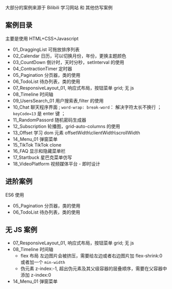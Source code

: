 大部分的案例来源于 Bilibili 学习网站 和 其他仿写案例

## 案例目录

主要是使用 HTML+CSS+Javascript

- 01_DraggingList 可拖放排序列表
- 02_Calendar 日历，可以切换月份，年份，更换主题颜色
- 03_CountDown 倒计时，天时分秒，setInterval 的使用
- 04_ContractionTimer 定时器
- 05_Pagination 分页器，类的使用
- 06_TodoList 待办列表，类的使用
- 07_ResponsiveLayout_01, 响应式布局，按钮菜单 grid; 无 js
- 08_Timeline 时间轴
- 09_UsersSearch_01 用户搜索表,filter 的使用
- 10_Chat 聊天程序界面 ; `word-wrap: break-word`： 解决字符太长不换行 ； ` keyCode=13` 是 enter 键 ；
- 11_RandomPassord 随机密码生成器
- 12_Subscription 轮播图，grid-auto-columns 的使用
- 13_Offset 学习 dom 元素 offsetWidth\clientWidth\scrollWidth
- 14_Menu_01 弹窗菜单
- 15_TikTok TikTok clone
- 16_FAQ 显示和隐藏菜单栏
- 17_Startbuck 星巴克菜单仿写
- 18_VideoPlatform 视频媒体平台 - 即时设计

## 进阶案例

ES6 使用

- 05_Pagination 分页器，类的使用
- 06_TodoList 待办列表，类的使用

## 无 JS 案例

- 07_ResponsiveLayout_01, 响应式布局，按钮菜单 grid; 无 js
- 08_Timeline 时间轴
  - flex 布局 左边图片会被挤压，需要给左边或者右边图片加 flex-shrink:0 或者加一个 `min-width`
  - 伪元素 z-index:-1, 超出伪元素及其父级容器的层叠顺序，需要在父容器中添加 z-index:0
- 14_Menu_01 弹窗菜单

